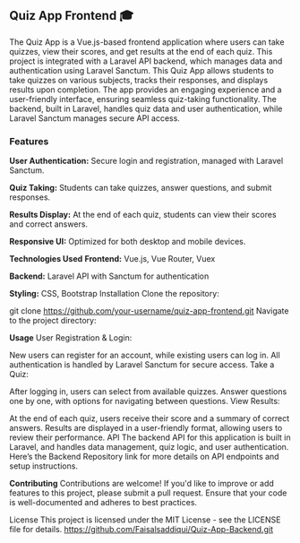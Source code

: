 ## Quiz App Frontend 🎓
The Quiz App is a Vue.js-based frontend application where users can take quizzes, view their scores, and get results at the end of each quiz. This project is integrated with a Laravel API backend, which manages data and authentication using Laravel Sanctum.
This Quiz App allows students to take quizzes on various subjects, tracks their responses, and displays results upon completion. The app provides an engaging experience and a user-friendly interface, ensuring seamless quiz-taking functionality. The backend, built in Laravel, handles quiz data and user authentication, while Laravel Sanctum manages secure API access.

### Features
**User Authentication:** Secure login and registration, managed with Laravel Sanctum.

**Quiz Taking:** Students can take quizzes, answer questions, and submit responses.

**Results Display:** At the end of each quiz, students can view their scores and correct answers.

**Responsive UI:** Optimized for both desktop and mobile devices.

**Technologies Used**
**Frontend:** Vue.js, Vue Router, Vuex

**Backend:** Laravel API with Sanctum for authentication

**Styling:** CSS, Bootstrap
Installation
Clone the repository:

git clone https://github.com/your-username/quiz-app-frontend.git
Navigate to the project directory:

**Usage**
User Registration & Login:

New users can register for an account, while existing users can log in.
All authentication is handled by Laravel Sanctum for secure access.
Take a Quiz:

After logging in, users can select from available quizzes.
Answer questions one by one, with options for navigating between questions.
View Results:

At the end of each quiz, users receive their score and a summary of correct answers.
Results are displayed in a user-friendly format, allowing users to review their performance.
API
The backend API for this application is built in Laravel, and handles data management, quiz logic, and user authentication. Here’s the Backend Repository link for more details on API endpoints and setup instructions.

**Contributing**
Contributions are welcome! If you'd like to improve or add features to this project, please submit a pull request. Ensure that your code is well-documented and adheres to best practices.

License
This project is licensed under the MIT License - see the LICENSE file for details.
https://github.com/Faisalsaddiqui/Quiz-App-Backend.git
